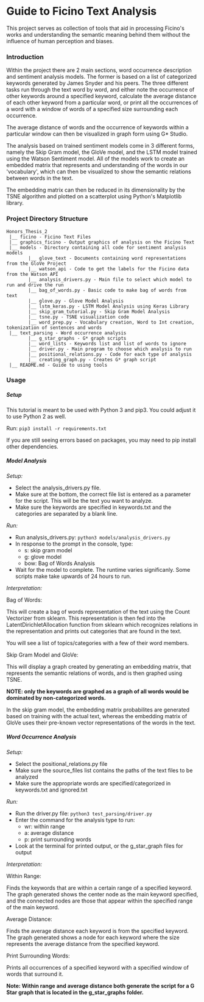 # Guide to Ficino Text Analysis

This project serves as  collection of tools that aid in processing Ficino's works and 
understanding the semantic meaning behind them without the influence of human perception
and biases.

### Introduction

Within the project there are 2 main sections, word occurrence description and sentiment analysis
models. The former is based on a list of categorized keywords generated by James Snyder and his peers. The three different
tasks run through the text word by word, and either note the occurrence of other keywords around a specified keyword, 
calculate the average distance of each other keyword from a particular word, or print all the occurrences of a word with
a window of words of a specified size surrounding each occurrence. 

The average distance of words and the occurrence of keywords within a particular window can then be visualized in graph 
form using G* Studio. 

The analysis based on trained sentiment models come in 3 different forms, namely the 
Skip Gram model, the GloVe model, and the LSTM model trained using the Watson Sentiment model. All of the models work to
create an embedded matrix that represents and understanding of the words in our 'vocabulary', which can then be 
visualized to show the semantic relations between words in the text. 

The embedding matrix can then be reduced in its dimensionality by the TSNE algorithm and plotted on a 
scatterplot using Python's Matplotlib library.

### Project Directory Structure

```
Honors_Thesis_2
 |__ ficino - Ficino Text Files
 |__ graphics_ficino - Output graphics of analysis on the Ficino Text
 |__ models - Directory containing all code for sentiment analysis models
        |__ glove_text - Documents containing word representations from the GloVe Project
        |__ watson_api - Code to get the labels for the Ficino data from the Watson API
        |__ analysis_drivers.py - Main file to select which model to run and drive the run
        |__ bag_of_words.py - Basic code to make bag of words from text
        |__ glove.py - Glove Model Analysis
        |__ lstm_keras.py - LSTM Model Analysis using Keras Library
        |__ skip_gram_tutorial.py - Skip Gram Model Analysis
        |__ tsne.py - TSNE visualization code
        |__ word_prep.py - Vocabulary creation, Word to Int creation, tokenization of sentences and words
 |__ text_parsing - Word occurrence analysis
        |__ g_star_graphs - G* graph scripts
        |__ word_lists - Keywords list and list of words to ignore
        |__ driver.py - Main program to choose which analysis to run
        |__ positional_relations.py - Code for each type of analysis
        |__ creating_graph.py - Creates G* graph script
 |__ README.md - Guide to using tools
```

### Usage

##### Setup

This tutorial is meant to be used with Python 3 and pip3. You could adjust it to use Python 2 as well.

Run: `pip3 install -r requirements.txt`

If you are still seeing errors based on packages, you may need to pip install other dependencies.

##### Model Analysis

*Setup:* 

- Select the analysis_drivers.py file.
- Make sure at the bottom, the correct file list is entered as a parameter for the script. This will be the text
you want to analyze.
- Make sure the keywords are specified in keywords.txt and the categories are separated by a blank line.

*Run:*

- Run analysis_drivers.py: `python3 models/analysis_drivers.py`
- In response to the prompt in the console, type:
    * s: skip gram model
    * g: glove model
    * bow: Bag of Words Analysis
- Wait for the model to complete. The runtime varies significanly. Some scripts make take upwards of 24 hours to run.

*Interpretation:*

Bag of Words:

This will create a bag of words representation of the text using the Count Vectorizer from sklearn.
This representation is then fed into the LatentDirichletAllocation function from sklearn which recognizes relations in the
representation and prints out categories that are found in the text.

You will see a list of topics/categories with a few of their word members.

Skip Gram Model and GloVe:

This will display a graph created by generating an embedding matrix, that represents the semantic relations of words, and is
then graphed using TSNE. 

**NOTE: only the keywords are graphed as a graph of all words would be dominated by non-categorized words.**

In the skip gram model, the embedding matrix probabilites are generated based on training with the actual text, whereas
the embedding matrix of GloVe uses their pre-known vector representations of the words in the text. 

##### Word Occurrence Analysis

*Setup:*

- Select the positional_relations.py file
- Make sure the source_files list contains the paths of the text files to be analyzed
- Make sure the appropriate words are specified/categorized in keywords.txt and ignored.txt

*Run:*

- Run the driver.py file: `python3 test_parsing/driver.py`
- Enter the command for the analysis type to run:
    * wr: within range
    * a: average distance
    * p: print surrounding words
- Look at the terminal for printed output, or the g_star_graph files for output

*Interpretation:*

Within Range: 

Finds the keywords that are within a certain range of a specified keyword. The graph generated shows the center node as
the main keyword specified, and the connected nodes are those that appear within the specified range of the main keyword. 

Average Distance:

Finds the average distance each keyword is from the specified keyword. The graph generated shows a node for each keyword
where the size represents the average distance from the specified keyword.

Print Surrounding Words:

Prints all occurrences of a specified keyword with a specified window of words that surround it.

**Note: Within range and average distance both generate the script for a G Star graph that is located in the g_star_graphs folder.**


